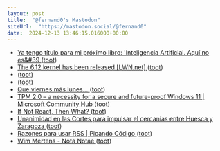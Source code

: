 ```yaml
---
layout: post
title:  "@fernand0's Mastodon"
siteUrl:  "https://mastodon.social/@fernand0"
date:  2024-12-13 13:46:15.016000+00:00
---
```

*  [Ya tengo título para mi próximo libro: &#39;Inteligencia Artificial. Aquí no es&#39 ](https://mastodon.social/@fernand0/113645818676118766) ([toot](https://mastodon.social/@fernand0/113645818676118766))
*  [The 6.12 kernel has been released [LWN.net] ](https://lwn.net/Articles/997958) ([toot](https://mastodon.social/@fernand0/113645552988408224))
*  [ ](https://mastodon.social/@BurpBlog) ([toot](https://mastodon.social/@fernand0/113645340209585486))
*  [ ](https://mastodon.social/users/fernand0/statuses/113645339424093145/activity) ([toot](https://mastodon.social/users/fernand0/statuses/113645339424093145/activity))
*  [Que viernes más lunes... ](https://mastodon.social/@fernand0/113645315929145014) ([toot](https://mastodon.social/@fernand0/113645315929145014))
*  [TPM 2.0 – a necessity for a secure and future-proof Windows 11 \| Microsoft Community Hub  ](https://techcommunity.microsoft.com/blog/windows-itpro-blog/tpm-2-0-%E2%80%93-a-necessity-for-a-secure-and-future-proof-windows-11/4339066) ([toot](https://mastodon.social/@fernand0/113645207826962475))
*  [If Not React, Then What? ](https://infrequently.org/2024/11/if-not-react-then-what) ([toot](https://mastodon.social/@fernand0/113644944519559288))
*  [Unanimidad en las Cortes para impulsar el cercanías entre Huesca y Zaragoza ](https://www.diariodelaltoaragon.es/noticias/huesca/2024/12/03/unanimidad-en-las-cortes-para-impulsar-el-cercanias-entre-huesca-y-zaragoza-1782749-daa.htm) ([toot](https://mastodon.social/@fernand0/113644793619060211))
*  [Razones para usar RSS \| Picando Código ](https://picandocodigo.net/2024/razones-para-usar-rss) ([toot](https://mastodon.social/@fernand0/113643817442291190))
*  [Wim Mertens - Nota Notae ](https://www.youtube.com/watch?v=86SQUjP35DE&amp%3Bfeature=youtu.b) ([toot](https://mastodon.social/@fernand0/113643113572028817))
